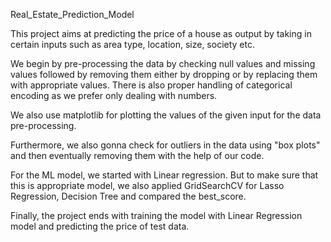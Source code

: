 Real_Estate_Prediction_Model

This project aims at predicting the price of a house as output by taking in certain inputs such as area type, location, size, society etc.

We begin by pre-processing the data by checking null values and missing values followed by removing them either by dropping or by replacing them with appropriate values. There is also proper handling of categorical encoding as we prefer only dealing with numbers.

We also use matplotlib for plotting the values of the given input for the data pre-processing.

Furthermore, we also gonna check for outliers in the data using "box plots" and then eventually removing them with the help of our code.

For the ML model, we started with Linear regression. But to make sure that this is appropriate model, we also applied GridSearchCV for Lasso Regression, Decision Tree and compared the best_score.

Finally, the project ends with training the model with Linear Regression model and predicting the price of test data.
